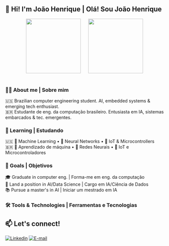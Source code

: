 ## 👋 Hi! I'm João Henrique | Olá! Sou João Henrique 
<div align="center">
  <img height="174" src="https://github-readme-stats.vercel.app/api?username=joaohgp-dev&show_icons=true&theme=gotham&hide_border=true" />
    &nbsp;&nbsp;&nbsp;&nbsp;
  <img height="174" src="https://github-readme-stats.vercel.app/api/top-langs/?username=joaohgp-dev&size_weight=0.5&count_weight=0.5&theme=gotham&layout=compact&card_width=320&hide_border=true" />
</div>
<br>

### 👨‍💻 About me | Sobre mim

🇺🇸 Brazilian computer engineering student. AI, embedded systems & emerging tech enthusiast.  
🇧🇷 Estudante de eng. da computação brasileiro. Entusiasta em IA, sistemas embarcados & tec. emergentes.

### 🌱 Learning | Estudando
🇺🇸 🤖 Machine Learning • 🧠 Neural Networks • 🔌 IoT & Microcontrollers  
🇧🇷 🤖 Aprendizado de máquina • 🧠 Redes Neurais • 🔌 IoT e Microcontroladores  

### 🎯 Goals | Objetivos
🎓 Graduate in computer eng. | Forma-me em eng. da computação<br>
💼 Land a position in AI/Data Science | Cargo em IA/Ciência de Dados<br>
📚 Pursue a master's in AI | Iniciar um mestrado em IA<br>

### 🛠️ Tools & Technologies | Ferramentas e Tecnologias

<!--
### Curent focus in:

<img alt="Python" title="Python" height="50" src="https://img.shields.io/badge/Python-3776AB?style=for-the-badge&logo=python&logoColor=yellow" />
<img alt="C++" title="C++" height="50" src="https://cdn.jsdelivr.net/gh/devicons/devicon@latest/icons/cplusplus/cplusplus-original.svg" />
<img alt="Pytorch" title="Pytorch" height="50" src="https://devicon-website.vercel.app/api/pytorch/original.svg" />
<img alt="TensorFlow" title="TensorFlow" height="50" src="https://devicon-website.vercel.app/api/tensorflow/original.svg" />
<img alt="Jupyter" title="Jupyter" height="50" src="https://devicon-website.vercel.app/api/jupyter/original.svg" />
<img alt="Numpy" title="Numpy" height="50" src="https://devicon-website.vercel.app/api/numpy/original.svg" />
<img alt="Pandas" title="Pandas" height="50" src="https://devicon-website.vercel.app/api/pandas/original.svg?color=%23F2F2F2" />
-->
<!-- ### 📌 Highlighted Projects (Coming sonn!) -->

## 📫 Let's connect!
[![Linkedin](https://img.shields.io/badge/LinkedIn-0077B5?style=for-the-badge&logo=linkedin&logoColor=white)](https://www.linkedin.com/in/joão-henrique-gomes-pereira-07921831b) [![E-mail](https://img.shields.io/badge/Gmail-D14836?style=for-the-badge&logo=gmail&logoColor=white)](mailto:joaohgpereira@gmail.com)

